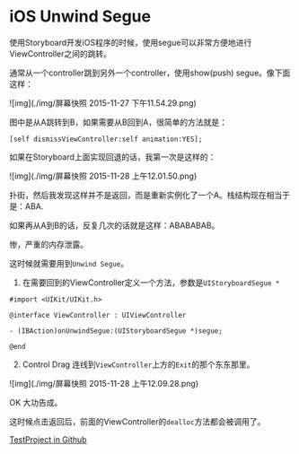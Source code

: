# iOS Unwind Segue

使用Storyboard开发iOS程序的时候，使用segue可以非常方便地进行ViewController之间的跳转。

通常从一个controller跳到另外一个controller，使用show(push) segue。像下面这样：

![img](./img/屏幕快照 2015-11-27 下午11.54.29.png)

图中是从A跳转到B，如果需要从B回到A，很简单的方法就是：

```
[self dismissViewController:self animation:YES];
```

如果在Storyboard上面实现回退的话，我第一次是这样的：

![img](./img/屏幕快照 2015-11-28 上午12.01.50.png)

扑街，然后我发现这样并不是返回，而是重新实例化了一个A。栈结构现在相当于是：ABA.

如果再从A到B的话，反复几次的话就是这样：ABABABAB。

惨，严重的内存泄露。

这时候就需要用到`Unwind Segue`。

1. 在需要回到的ViewController定义一个方法，参数是`UIStoryboardSegue *`

```
#import <UIKit/UIKit.h>

@interface ViewController : UIViewController

- (IBAction)onUnwindSegue:(UIStoryboardSegue *)segue;

@end
```

2. Control Drag 连线到`ViewController`上方的`Exit`的那个东东那里。

![img](./img/屏幕快照 2015-11-28 上午12.09.28.png)

OK 大功告成。

这时候点击返回后，前面的ViewController的`dealloc`方法都会被调用了。

[TestProject in Github](https://github.com/skyhacker2/StoryboardFun)

